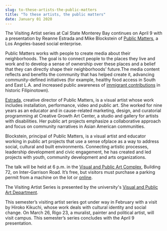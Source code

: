 ```yaml
---
slug: to-these-artists-the-public-matters
title: "To these artists, the public matters"
date: January 01 2020
---
```


 
<p>
  The Visiting Artist series at Cal State Monterey Bay continues on April 9 with
  a presentation by Reanne Estrada and Mike Blockstein of
  <a href="https://www.publicmattersgroup.com">Public Matters</a>, a Los
  Angeles&#45;based social enterprise.
</p>
<p>
  Public Matters works with people to create media about their neighborhoods.
  The goal is to connect people to the places they live and work and to develop
  a sense of ownership over these places and a belief that they can directly
  shape their neighborhoods’ future.The media content reflects and benefits the
  community that has helped create it, advancing community&#45;defined
  initiatives &#40;for example, healthy food access in South and East L.A. and
  increased public awareness of
  <a href="https://www.publicmattersgroup.com/?page_id=716"
    >immigrant contributions</a
  >
  in historic Filipinotown&#41;.
</p>
<p>
  <a
    href="https://csumb.edu/news/arts&#45;collective&#45;explores&#45;gender&#45;cultural&#45;stereotypes?_search=Reanne+Estrada"
    >Estrada</a
  >, creative director of Public Matters, is a visual artist whose work includes
  installation, performance, video and public art. She worked for nine years as
  an educator and in cause&#45;related marketing, design, and curatorial
  programming at Creative Growth Art Center, a studio and gallery for artists
  with disabilities. Her public art projects emphasize a collaborative approach
  and focus on community narratives in Asian American communities.
</p>
<p>
  Blockstein, principal of Public Matters, is a visual artist and educator
  working in public art projects that use a sense ofplace as a way to address
  social, cultural and built environments. Connecting artistic processes,
  leadership development and civic engagement, he has created and led projects
  with youth, community development and arts organizations.
</p>
<p>
  The talk will be held at 6 p.m. in the
  <a href="https://csumb.edu/about/map&#45;directions"
    >Visual and Public Art Complex</a
  >, Building 72, on Inter&#45;Garrison Road. It’s free, but visitors must
  purchase a parking permit from a machine on the lot or
  <a href="https://csumb.edu/parking/buy&#45;permit">online</a>.
</p>
<p>
  The Visiting Artist Series is presented by the university's
  <a href="https://csumb.edu/vpa">Visual and Public Art Department</a>.
</p>
<p>
  This semester’s visiting artist series got under way in February with a visit
  by Hiroko Kikuchi, whose work deals with cultural identity and social change.
  On March 26, Rigo 23, a muralist, painter and political artist, will visit
  campus. This semester’s series concludes with the April 9 presentation.
</p>
 
